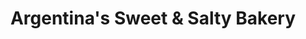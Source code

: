 ---
title: "Argentina's Sweet & Salty Bakery"
url: /bedford/argentinas-sweet-and-salty-bakery/
shop: bakery
---